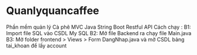 # Quanlyquancaffee
Phần mềm quản lý Cà phê MVC Java String Boot Restful API
Cách chạy :
B1: Import file SQL vào CSDL My SQL
B2: Mở file Backend ra chạy file Main.java
B3: Mở folder frontend > Views > Form DangNhap.java và mở CSDL bảng tai_khoan để lấy account
